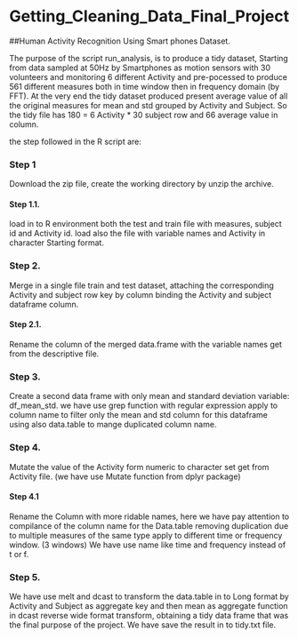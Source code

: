 # Getting_Cleaning_Data_Final_Project
##Human Activity Recognition Using Smart phones Dataset.

The purpose of the script run_analysis, is to produce a tidy dataset, Starting from data sampled at 50Hz by Smartphones as motion sensors with 30 volunteers and monitoring 6 different Activity and
pre-pocessed to produce 561 different measures both in time window then in frequency domain (by FFT).
At the very end the tidy dataset produced present average value of all the original measures for mean and std grouped by Activity and Subject.
So the tidy file has  180 = 6 Activity * 30 subject row and 66 average value in column.


the step followed in the R script are:

### Step 1
 Download the zip file, create the working directory by unzip the archive.
#### Step 1.1.
 load  in to R environment both the test and train  file with measures, subject id and Activity id.
 load also the file with variable names and Activity in character Starting format.
### Step 2.
Merge in a single file train and test dataset, attaching the corresponding Activity and subject row key by
column binding the Activity and subject dataframe column.  
#### Step 2.1.
Rename the column of the merged data.frame with the  variable names get from the descriptive file.
### Step 3.
Create a second data frame with only mean and standard deviation variable: df_mean_std. we have use grep function
with regular expression apply to column name to filter only the mean and std column for this dataframe using also data.table to
mange duplicated column name.
### Step 4.
 Mutate the value of the Activity form numeric to character set get from Activity file. (we have use Mutate function from
  dplyr package)  
#### Step 4.1
 Rename the Column with more ridable names, here we have pay attention to compilance of the column name for the
Data.table removing duplication due to multiple measures of the same type apply to different time or frequency window.  (3 windows)
We have use name like time and frequency instead of  t or f.
### Step 5.
 We have use melt and dcast to transform the data.table in to Long format by Activity and Subject as aggregate key and then mean as aggregate function in dcast reverse wide format transform, obtaining a tidy data frame that was the final purpose of
the project. We have save the result in to tidy.txt file.

